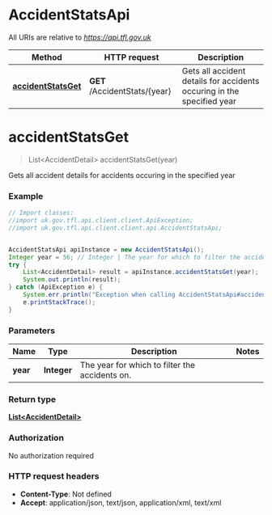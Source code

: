 # AccidentStatsApi

All URIs are relative to *https://api.tfl.gov.uk*

Method | HTTP request | Description
------------- | ------------- | -------------
[**accidentStatsGet**](AccidentStatsApi.md#accidentStatsGet) | **GET** /AccidentStats/{year} | Gets all accident details for accidents occuring in the specified year


<a name="accidentStatsGet"></a>
# **accidentStatsGet**
> List&lt;AccidentDetail&gt; accidentStatsGet(year)

Gets all accident details for accidents occuring in the specified year

### Example
```java
// Import classes:
//import uk.gov.tfl.api.client.client.ApiException;
//import uk.gov.tfl.api.client.client.api.AccidentStatsApi;


AccidentStatsApi apiInstance = new AccidentStatsApi();
Integer year = 56; // Integer | The year for which to filter the accidents on.
try {
    List<AccidentDetail> result = apiInstance.accidentStatsGet(year);
    System.out.println(result);
} catch (ApiException e) {
    System.err.println("Exception when calling AccidentStatsApi#accidentStatsGet");
    e.printStackTrace();
}
```

### Parameters

Name | Type | Description  | Notes
------------- | ------------- | ------------- | -------------
 **year** | **Integer**| The year for which to filter the accidents on. |

### Return type

[**List&lt;AccidentDetail&gt;**](AccidentDetail.md)

### Authorization

No authorization required

### HTTP request headers

 - **Content-Type**: Not defined
 - **Accept**: application/json, text/json, application/xml, text/xml

